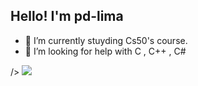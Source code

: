 ## Hello! I'm pd-lima



- 📘 I’m currently stuyding Cs50's course.
- 🤔 I’m looking for help with C , C++ , C#

</div>
<picture>
  <source
    srcset="https://github-readme-stats.vercel.app/api?username=pd-lima&show_icons=true&theme=blue_navy"
    media="(prefers-color-scheme: dark)"
    
  />
  <source
    srcset="https://github-readme-stats.vercel.app/api?username=pd-lima&show_icons=true"
    media="(prefers-color-scheme: dark), (prefers-color-scheme: great_gatsby)"
  />
  <img src="https://github-readme-stats.vercel.app/api?username=pd_lima&show_icons=true" />
</picture>
